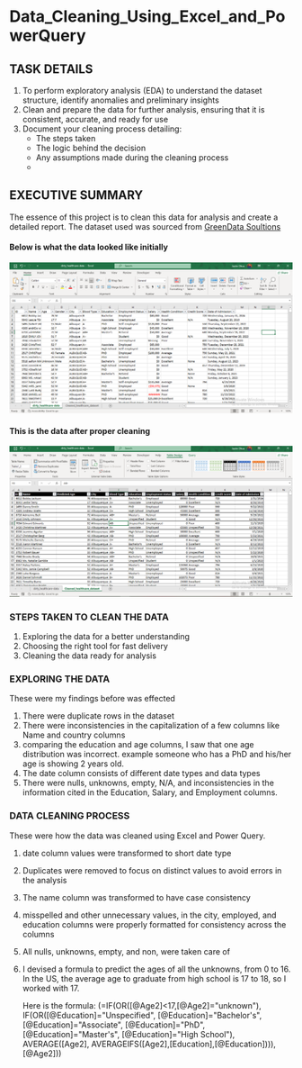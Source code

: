 # Data_Cleaning_Using_Excel_and_PowerQuery

## TASK DETAILS
1. To perform exploratory analysis (EDA) to understand the dataset structure, identify anomalies and preliminary insights
2. Clean and prepare the data for further analysis, ensuring that it is consistent, accurate, and ready for use
3. Document your cleaning process detailing:
   - The steps taken
   - The logic behind the decision
   - Any assumptions made during the cleaning process
   - 
## EXECUTIVE SUMMARY
The essence of this project is to clean this data for analysis and create a detailed report. The dataset used was sourced from [GreenData Soultions](health_care_dirty_data)



#### Below is what the  data looked like initially

![image](Dirty_data.PNG)

#### This is the data after proper cleaning

![image](Cleaning_data.PNG)

### STEPS TAKEN TO CLEAN THE DATA
1. Exploring the data for a better understanding
2. Choosing the right tool for fast delivery
3. Cleaning the data ready for analysis


### EXPLORING THE DATA
These were my findings before was effected
1. There were duplicate rows in the dataset
2. There were inconsistencies in the capitalization of a few columns like Name and country columns
3. comparing the education and age columns, I saw that one age distribution was incorrect. example someone who has a PhD and his/her age is showing 2 years old.
4. The date column consists of different date types and data types
5. There were nulls, unknowns, empty, N/A, and inconsistencies in the information cited in the Education, Salary, and Employment columns.


### DATA CLEANING PROCESS
These were how the data was cleaned using Excel and Power Query.
1. date column values were transformed to short date type
2. Duplicates were removed to focus on distinct values to avoid errors in the analysis
3. The name column was transformed to have case consistency
4. misspelled and other unnecessary values, in the city, employed, and education columns were properly formatted for consistency across the columns
5. All nulls, unknowns, empty, and non, were taken care of
6. I devised a formula to predict the ages of all the unknowns, from 0 to 16. In the US, the average age to graduate from high school is 17 to 18, so I worked with 17.

   Here is the formula: (=IF(OR([@Age2]<17,[@Age2]="unknown"), IF(OR([@Education]="Unspecified", [@Education]="Bachelor's", [@Education]="Associate", [@Education]="PhD", [@Education]="Master's", [@Education]="High School"), AVERAGE([Age2], AVERAGEIFS([Age2],[Education],[@Education]))), [@Age2]))

